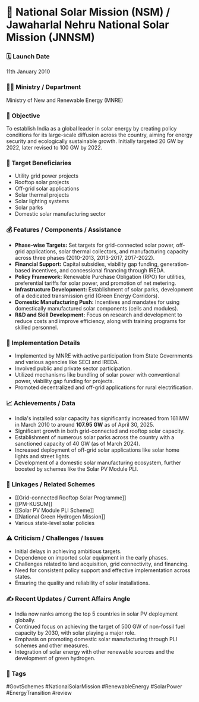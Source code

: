 
# 📌 National Solar Mission (NSM) / Jawaharlal Nehru National Solar Mission (JNNSM)

### 🗓️ **Launch Date**
11th January 2010

### 🧑‍🏫 **Ministry / Department**
Ministry of New and Renewable Energy (MNRE)

### 🎯 **Objective**
To establish India as a global leader in solar energy by creating policy conditions for its large-scale diffusion across the country, aiming for energy security and ecologically sustainable growth. Initially targeted 20 GW by 2022, later revised to 100 GW by 2022.

### 👥 **Target Beneficiaries**
- Utility grid power projects
- Rooftop solar projects
- Off-grid solar applications
- Solar thermal projects
- Solar lighting systems
- Solar parks
- Domestic solar manufacturing sector

### 💰 **Features / Components / Assistance**
- **Phase-wise Targets:** Set targets for grid-connected solar power, off-grid applications, solar thermal collectors, and manufacturing capacity across three phases (2010-2013, 2013-2017, 2017-2022).
- **Financial Support:** Capital subsidies, viability gap funding, generation-based incentives, and concessional financing through IREDA.
- **Policy Framework:** Renewable Purchase Obligation (RPO) for utilities, preferential tariffs for solar power, and promotion of net metering.
- **Infrastructure Development:** Establishment of solar parks, development of a dedicated transmission grid (Green Energy Corridors).
- **Domestic Manufacturing Push:** Incentives and mandates for using domestically manufactured solar components (cells and modules).
- **R&D and Skill Development:** Focus on research and development to reduce costs and improve efficiency, along with training programs for skilled personnel.

### 📍 **Implementation Details**
- Implemented by MNRE with active participation from State Governments and various agencies like SECI and IREDA.
- Involved public and private sector participation.
- Utilized mechanisms like bundling of solar power with conventional power, viability gap funding for projects.
- Promoted decentralized and off-grid applications for rural electrification.

### 📈 **Achievements / Data**
- India's installed solar capacity has significantly increased from 161 MW in March 2010 to around **107.95 GW** as of April 30, 2025.
- Significant growth in both grid-connected and rooftop solar capacity.
- Establishment of numerous solar parks across the country with a sanctioned capacity of 40 GW (as of March 2024).
- Increased deployment of off-grid solar applications like solar home lights and street lights.
- Development of a domestic solar manufacturing ecosystem, further boosted by schemes like the Solar PV Module PLI.

### 🧩 **Linkages / Related Schemes**
- [[Grid-connected Rooftop Solar Programme]]
- [[PM-KUSUM]]
- [[Solar PV Module PLI Scheme]]
- [[National Green Hydrogen Mission]]
- Various state-level solar policies

### ⚠️ **Criticism / Challenges / Issues**
- Initial delays in achieving ambitious targets.
- Dependence on imported solar equipment in the early phases.
- Challenges related to land acquisition, grid connectivity, and financing.
- Need for consistent policy support and effective implementation across states.
- Ensuring the quality and reliability of solar installations.

### ✍️ **Recent Updates / Current Affairs Angle**
- India now ranks among the top 5 countries in solar PV deployment globally.
- Continued focus on achieving the target of 500 GW of non-fossil fuel capacity by 2030, with solar playing a major role.
- Emphasis on promoting domestic solar manufacturing through PLI schemes and other measures.
- Integration of solar energy with other renewable sources and the development of green hydrogen.

### 🔗 **Tags**
#GovtSchemes #NationalSolarMission #RenewableEnergy #SolarPower #EnergyTransition
#review